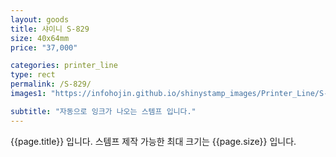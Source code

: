 ```yaml
---
layout: goods
title: 샤이니 S-829
size: 40x64mm
price: "37,000"

categories: printer_line
type: rect
permalink: /S-829/
images1: "https://infohojin.github.io/shinystamp_images/Printer_Line/S-829/S-829_1.jpg"

subtitle: "자동으로 잉크가 나오는 스템프 입니다."
---
```


{{page.title}} 입니다. 스템프 제작 가능한 최대 크기는 {{page.size}} 입니다. 